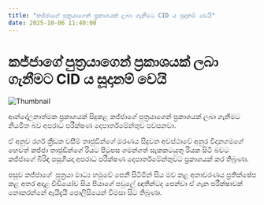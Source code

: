 ```yaml
---
title: "කජ්ජාගේ පුත්‍රයාගෙන් ප්‍රකාශයක් ලබා ගැනීමට CID ය සූදානම් වෙයි"
date: 2025-10-06 11:40:00
---
```


# කජ්ජාගේ පුත්‍රයාගෙන් ප්‍රකාශයක් ලබා ගැනීමට CID ය සූදානම් වෙයි

![Thumbnail](https://helakuru.sgp1.cdn.digitaloceanspaces.com/esana/images/lib/cid[1].jpg)

ආන්දෝලනාත්මක ප්‍රකාශයක් සිදුකළ කජ්ජාගේ පුත්‍රයාගෙන් ප්‍රකාශයක් ලබා ගැනීමට නියමිත බව අපරාධ පරීක්ෂණ දෙපාර්තමේන්තුව පවසනවා.

ඒ අනුව රගර් ක්‍රීඩක වසීම් තාජුඩීන්ගේ මරණය සිදුවන අවස්ථාවේ අනුර විදානගමගේ හෙවත් කජ්ජා තාජුඩීන්ගේ රියට පිටුපස ගමන්ගත් සැකකටයුතු රියක සිටි බවට කජ්ජාගේ බිරිඳ පසුගියදා අපරාධ පරීක්ෂණ දෙපාර්තමේන්තුවට ප්‍රකාශයක් කර තිබුණා.

පසුව කජ්ජාගේ  පුත්‍රයා මාධ්‍ය හමුවේ පෙනී සිටිමින් සිය මව කළ අනාවරණය ප්‍රතික්ෂේප කළ අතර අදාළ වීඩියෝව සිය පියාගේ පවුලේ ඥාතීන්ටද පෙන්වා ඒ ගැන පරීක්ෂාවක් නොකරන්නේ ඇයිදැයි පොලිසියෙන් විමසා සිට තිබුණා.


